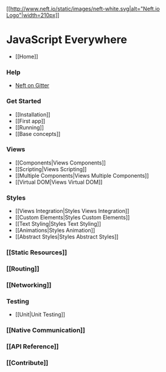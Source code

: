 [[[http://www.neft.io/static/images/neft-white.svg|alt="Neft.io Logo"|width=210px]]](http://neft.io)

JavaScript Everywhere
=====================

- [[Home]]

### Help
- [Neft on Gitter](https://gitter.im/Neft-io/neft)

### Get Started
- [[Installation]]
- [[First app]]
- [[Running]]
- [[Base concepts]]

### Views
- [[Components|Views Components]]
- [[Scripting|Views Scripting]]
- [[Multiple Components|Views Multiple Components]]
- [[Virtual DOM|Views Virtual DOM]]

### Styles
- [[Views Integration|Styles Views Integration]]
- [[Custom Elements|Styles Custom Elements]]
- [[Text Styling|Styles Text Styling]]
- [[Animations|Styles Animation]]
- [[Abstract Styles|Styles Abstract Styles]]

### [[Static Resources]]

### [[Routing]]

### [[Networking]]

### Testing
- [[Unit|Unit Testing]]

### [[Native Communication]]

### [[API Reference]]

### [[Contribute]]
